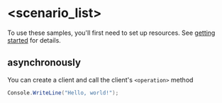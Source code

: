 # <scenario_list>

To use these samples, you'll first need to set up resources. See [getting started](https://github.com/Azure/azure-sdk-for-net/blob/main/sdk/contoso/Azure.Template.Contoso/README.md#getting-started) for details.

## <scenario> asynchronously

You can create a client and call the client's `<operation>` method

<!-- please refer to <https://github.com/Azure/azure-sdk-for-net/main/sdk/template/Azure.Template/samples/Sample1_HelloWorldAsync.md> to write sample readme file. -->
```C# Snippet:Azure_Template_Contoso_ScenarioAsync
Console.WriteLine("Hello, world!");
```
